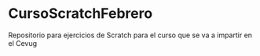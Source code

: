 # CursoScratchFebrero
Repositorio para ejercicios de Scratch para el curso que se va a impartir en el Cevug
